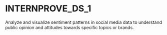 # INTERNPROVE_DS_1
Analyze and visualize sentiment patterns in social media data to understand public opinion and attitudes towards specific topics or brands.
